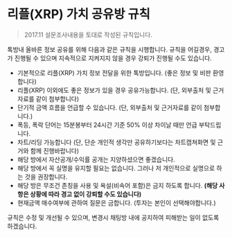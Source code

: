 # 리플(XRP) 가치 공유방 규칙

> 2017.11 설문조사내용을 토대로 작성된 규칙입니다.

톡방내 올바른 정보 공유를 위해 다음과 같은 규칙을 시행합니다. 규칙을 어길경우, 경고가 진행될 수 있으며 지속적으로 지켜지지 않을 경우 강퇴가 진행될 수도 있습니다.

- 기본적으로 리플(XRP) 가치 정보 전달을 위한 톡방입니다. (좋은 정보 및 비판 환영합니다)
- 리플(XRP) 이외에도 좋은 정보가 있을 경우 공유가능합니다. (단, 외부출처 및 근거자료를 같이 첨부합니다)
- 단기적 금액 흐름을 언급할 수 있습니다. (단, 외부출처 및 근거자료를 같이 첨부합니다.)
- 폭등, 폭락 단어는 15분봉부터 24시간 기준 50% 이상 차이날 때만 언급 부탁드립니다.
- 차트/리딩 가능합니다 (단, 단순 개인적 생각만 공유하기보다는 차트캡쳐화면 및 근거와 함께 진행바랍니다)
- 해당 방에서 자산공개/수익률 공개는 지양하셨으면 좋겠습니다.
- 해당 방에서 꼭 실명을 유지할 필요는 없습니다. 그러나 저 개인적으로 실명으로 하는 것을 권장합니다.
- 해당 방은 무조건 존칭을 사용 및 욕설(비속어 포함)은 금지 하도록 합니다. **(해당 사항은 상황에 따라 경고 없이 강퇴할 수도 있습니다)**
- 현재금액 매수여부에 관하여 질문은 금합니다. (투자는 본인이 선택해야합니다.)

규칙은 수정 및 개선될 수 있으며, 변경시 채팅방 내에 공지하여 피해받는 일이 없도록 하겠습니다.

